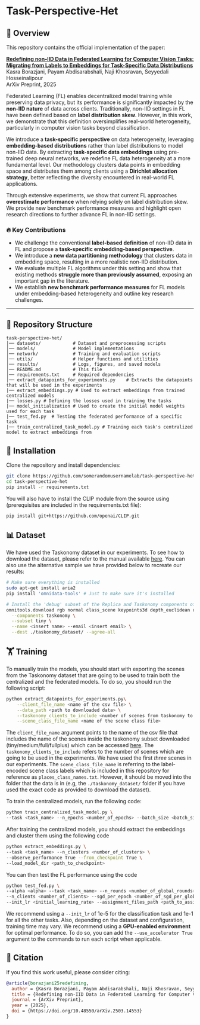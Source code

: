 # Task-Perspective-Het

## 📌 Overview

This repository contains the official implementation of the paper:

[**Redefining non-IID Data in Federated Learning for Computer Vision Tasks: Migrating from Labels to Embeddings for Task-Specific Data Distributions**](https://doi.org/10.48550/arXiv.2503.14553)\
Kasra Borazjani, Payam Abdisarabshali, Naji Khosravan, Seyyedali Hosseinalipour\
ArXiv Preprint, 2025

Federated Learning (FL) enables decentralized model training while preserving data privacy, but its performance is significantly impacted by the **non-IID nature** of data across clients. Traditionally, non-IID settings in FL have been defined based on **label distribution skew**. However, in this work, we demonstrate that this definition oversimplifies real-world heterogeneity, particularly in computer vision tasks beyond classification.

We introduce a **task-specific perspective** on data heterogeneity, leveraging **embedding-based distributions** rather than label distributions to model non-IID data. By extracting **task-specific data embeddings** using pre-trained deep neural networks, we redefine FL data heterogeneity at a more fundamental level. Our methodology clusters data points in embedding space and distributes them among clients using a **Dirichlet allocation strategy**, better reflecting the diversity encountered in real-world FL applications.

Through extensive experiments, we show that current FL approaches **overestimate performance** when relying solely on label distribution skew. We provide new benchmark performance measures and highlight open research directions to further advance FL in non-IID settings.

### 🔥 Key Contributions

- We challenge the conventional **label-based definition** of non-IID data in FL and propose a **task-specific embedding-based perspective**.
- We introduce a **new data partitioning methodology** that clusters data in embedding space, resulting in a more realistic non-IID distribution.
- We evaluate multiple FL algorithms under this setting and show that existing methods **struggle more than previously assumed**, exposing an important gap in the literature.
- We establish **new benchmark performance measures** for FL models under embedding-based heterogeneity and outline key research challenges.

---

## 📂 Repository Structure

```
task-perspective-het/
│── datasets/            # Dataset and preprocessing scripts
│── models/              # Model implementations
│── network/             # Training and evaluation scripts
│── utils/               # Helper functions and utilities
│── results/             # Logs, figures, and saved models
│── README.md            # This file
│── requirements.txt     # Required dependencies
│── extract_datapoints_for_experiments.py    # Extracts the datapoints that will be used in the experiments
|── extract_embeddings.py # Used to extract embeddings from trained centralized models
|── losses.py # Defining the losses used in training the tasks
|── model_initialization # Used to create the initial model weights used for each task
|── test_fed.py  # Testing the federated performance of a specific task
|── train_centralized_task_model.py # Training each task's centralized model to extract embeddings from
```

## 🚀 Installation

Clone the repository and install dependencies:

```bash
git clone https://github.com/somerandomusernamelab/task-perspective-het.git
cd task-perspective-het
pip install -r requirements.txt
```

You will also have to install the CLIP module from the source using (prerequisites are included in the requirements.txt file):

```bash
pip install git+https://github.com/openai/CLIP.git
```



## 📊 Dataset

We have used the Taskonomy dataset in our experiments. To see how to download the dataset, please refer to the manual available [here](https://github.com/StanfordVL/taskonomy/tree/master/data). You can also use the alternative sample we have provided below to recreate our results:

```bash
# Make sure everything is installed
sudo apt-get install aria2
pip install 'omnidata-tools' # Just to make sure it's installed

# Install the 'debug' subset of the Replica and Taskonomy components of the dataset
omnitools.download rgb normal class_scene keypoints3d depth_euclidean reshading segment_semantic \
  --components taskonomy \
  --subset tiny \
  --name <insert name> --email <insert email> \
  --dest ./taskonomy_dataset/ --agree-all
```

## 🏋️ Training

To manually train the models, you should start with exporting the scenes from the Taskonomy dataset that are going to be used to train both the centralized and the federated models. To do so, you should run the following script:

```bash
python extract_datapoints_for_experiments.py\
    --client_file_name <name of the csv file> \
    --data_path <path to downloaded data> \
    --taskonomy_clients_to_include <number of scenes from taskonomy to include> \
    --scene_class_file_name <name of the scene class file>
```

The `client_file_name` argument points to the name of the csv file that includes the name of the scenes inside the taskonomy subset downloaded (tiny/medium/full/fullplus) which can be accessed [here](https://github.com/StanfordVL/taskonomy/raw/master/data/assets/splits_taskonomy.zip). The `taskonomy_clients_to_include` refers to the number of scenes which are going to be used in the experiments. We have used the first _three_ scenes in our experiments. The `scene_class_file_name` is referring to the label-encoded scene class labels which is included in this repository for reference as `places_class_names.txt`. However, it should be moved into the folder that the data is in (e.g, the `./taskonomy_dataset/` folder if you have used the exact code as provided to download the dataset).

To train the centralized models, run the following code:

```bash
python train_centralized_task_model.py \
--task <task_name> --n_epochs <number_of_epochs> --batch_size <batch_size> --use_accelerator True --init_lr 1e-2 --data_path <path_to_dataset>
```

After training the centralized models, you should extract the embeddings and cluster them using the following code

```bash
python extract_embeddings.py \
--task <task_name> --n_clusters <number_of_clusters> \
--observe_performance True --from_checkpoint True \
--load_model_dir <path_to_checkpoint>
```

You can then test the FL performance using the code

```bash
python test_fed.py \
--alpha <alpha> --task <task_name> --n_rounds <number_of_global_rounds> --n_clusters <number_of_clusters> --type <embedding_based/class_based> \
--n_clients <number_of_clients> --sgd_per_epoch <number_of_sgd_per_global_round> \
--init_lr <initial_learning_rate> --assignment_files_path <path_to_assignment_file>
```

We recommend using a `--init_lr` of 1e-5 for the classification task and 1e-1 for all the other tasks. Also, depending on the dataset and configuration, training time may vary. We recommend using a **GPU-enabled environment** for optimal performance. To do so, you can add the `--use_accelerator True` argument to the commands to run each script when applicable.


## 📜 Citation

If you find this work useful, please consider citing:

```bibtex
@article{borazjani25redefining,
  author = {Kasra Borazjani, Payam Abdisarabshali, Naji Khosravan, Seyyedali Hosseinalipour},
  title = {Redefining non-IID Data in Federated Learning for Computer Vision Tasks: Migrating from Labels to Embeddings for Task-Specific Data Distributions},
  journal = {ArXiv Preprint},
  year = {2025},
  doi = {https://doi.org/10.48550/arXiv.2503.14553}
}
```

